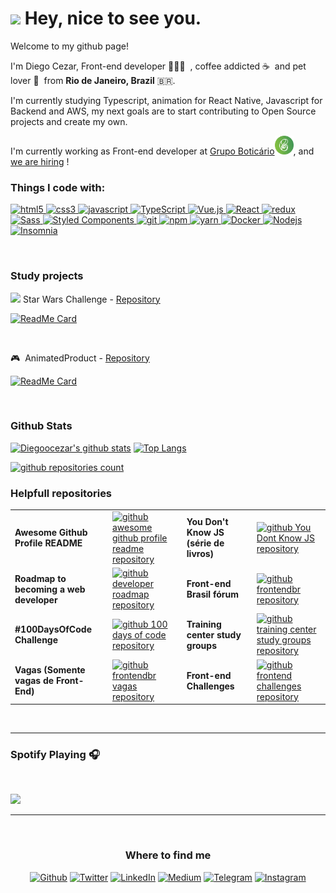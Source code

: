 <h1><img src="https://emojis.slackmojis.com/emojis/images/1531849430/4246/blob-sunglasses.gif?1531849430" width=""/> Hey, nice to see you.</h1>

<p>Welcome to my github page!</p>
<p>I'm Diego Cezar, Front-end developer 👨🏾‍💻&nbsp; , coffee addicted ☕️&nbsp; and pet lover 🐶&nbsp; from <b>Rio de Janeiro, Brazil</b> 🇧🇷.</p>
<p>I'm currently studying Typescript, animation for React Native, Javascript for Backend and AWS, my next goals are to start contributing to Open Source projects and create my own. </p>
<p>I'm currently working as Front-end developer at <a href="https://www.grupoboticario.com.br/">Grupo Boticário<img src="https://raw.githubusercontent.com/diegoocezar/diegoocezar/master/assets/logo.png" width="30" /></a>, and <a href="https://grupoboticario.gupy.io/"> we are hiring</a> !</p>


<h3><b>Things I code with</b>:</h3>
<p>
  <a target="_blank" href="https://developer.mozilla.org/pt-BR/docs/Web/HTML/HTML5">
    <img alt="html5" src="https://img.shields.io/badge/-HTML5-E34F26?style=flat-square&logo=html5&logoColor=white" />
  </a>
   <a href="https://developer.mozilla.org/pt-BR/docs/Archive/CSS3">
    <img alt="css3" src="https://img.shields.io/badge/-CSS3-1572B6?style=flat-square&logo=css3&logoColor=white" />
  </a>
  <a target="_blank" href="https://developer.mozilla.org/pt-BR/docs/Aprender/JavaScript">
    <img alt="javascript" src="https://img.shields.io/badge/-Javascript-F7DF1E?style=flat-square&logo=javascript&logoColor=white" />
  </a>
  <a target="_blank" href="https://www.typescriptlang.org/">
    <img alt="TypeScript" src="https://img.shields.io/badge/-TypeScript-007ACC?style=flat-square&logo=typescript&logoColor=white" />
  </a>
  <a target="_blank" href="https://vuejs.org/">
    <img alt="Vue.js" src="https://img.shields.io/badge/-Vue.js-4FC08D?style=flat-square&logo=Vue.js&logoColor=white" />
  </a>
  <a target="_blank" href="https://pt-br.reactjs.org/">
    <img alt="React" src="https://img.shields.io/badge/-React-45b8d8?style=flat-square&logo=react&logoColor=white" />
  </a>
  <a target="_blank" href="https://redux.js.org/">
    <img alt="redux" src="https://img.shields.io/badge/-Redux-764ABC?style=flat-square&logo=redux&logoColor=white" />
  </a>
  <a target="_blank" href="https://sass-lang.com/">
    <img alt="Sass" src="https://img.shields.io/badge/-Sass-CC6699?style=flat-square&logo=sass&logoColor=white" />
  </a>
  <a target="_blank" href="https://styled-components.com/">
    <img alt="Styled Components" src="https://img.shields.io/badge/-Styled_Components-db7092?style=flat-square&logo=styled-components&logoColor=white" />
  </a>
  <a target="_blank" href="https://git-scm.com/">
    <img alt="git" src="https://img.shields.io/badge/-Git-F05032?style=flat-square&logo=git&logoColor=white" />
  </a>
  <a target="_blank" href="https://www.npmjs.com/">
    <img alt="npm" src="https://img.shields.io/badge/-NPM-CB3837?style=flat-square&logo=npm&logoColor=white" />
  </a>
  <a target="_blank" href="https://yarnpkg.com/">
    <img alt="yarn" src="https://img.shields.io/badge/-Yarn-2C8EBB?style=flat-square&logo=yarn&logoColor=white" />
  </a>
  <a target="_blank" href="https://www.docker.com/">
    <img alt="Docker" src="https://img.shields.io/badge/-Docker-46a2f1?style=flat-square&logo=docker&logoColor=white" />
  </a>
  <a target="_blank" href="https://nodejs.org/en/">
    <img alt="Nodejs" src="https://img.shields.io/badge/-Nodejs-43853d?style=flat-square&logo=Node.js&logoColor=white" />
  </a>
  <a target="_blank" href="https://support.insomnia.rest/article/11-getting-started">
    <img alt="Insomnia" src="https://img.shields.io/badge/-Insomnia-5849BE?style=flat-square&logo=insomnia&logoColor=white" />
  </a>
</p>

<br />

<h3><b>Study projects</b></h3>

<p><img src="https://emojis.slackmojis.com/emojis/images/1450319459/134/death_star.png?1450319459" width="30"/> Star Wars Challenge - <a href="https://github.com/diegoocezar/sw-challenge">Repository</a></p>

[![ReadMe Card](https://github-readme-stats.vercel.app/api/pin/?username=diegoocezar&repo=sw-challenge)](https://github.com/diegoocezar/sw-challenge)

<br />
<p>🎮&nbsp; AnimatedProduct - <a href="https://github.com/diegoocezar/AnimatedProduct">Repository</a></p>

[![ReadMe Card](https://github-readme-stats.vercel.app/api/pin/?username=diegoocezar&repo=AnimatedProduct)](https://github.com/diegoocezar/AnimatedProduct)


<br />
<h3><b>Github Stats</b></h3>
  
  [![Diegoocezar's github stats](https://github-readme-stats.vercel.app/api?username=diegoocezar&count_private=true&hide=contribs)](https://github.com/diegoocezar?tab=repositories)
  [![Top Langs](https://github-readme-stats.vercel.app/api/top-langs/?username=diegoocezar&layout=compact)](https://github.com/diegoocezar?tab=repositories)
  
<a href="https://github.com/diegoocezar?tab=repositories">
  <img src="https://badges.pufler.dev/repos/diegoocezar?logo=GitHub&label=Github%20repositories&color=blue&logoColor=white&style=flat-square" alt="github repositories count" />
</a>
<br />

<h3><b>Helpfull repositories</b></h3>

<table>
  <tbody>
    <tr>
	    <td><b>Awesome Github Profile README</b></td>
      <td><a target="_blank" href="https://github.com/abhisheknaiidu/awesome-github-profile-readme"><img alt="github awesome github profile readme repository" src="https://github-readme-stats.vercel.app/api/pin/?username=abhisheknaiidu&repo=awesome-github-profile-readme#retro"/></a></td>
		  <td><b>You Don't Know JS (série de livros)</b></td>
      <td><a target="_blank" href="https://github.com/cezaraugusto/You-Dont-Know-JS"><img alt="github You Dont Know JS repository" src="https://github-readme-stats.vercel.app/api/pin/?username=cezaraugusto&repo=You-Dont-Know-JS"/></a></td>
    </tr>
		<tr>
			<td><b>Roadmap to becoming a web developer</b></td>
      <td><a target="_blank" href="https://github.com/kamranahmedse/developer-roadmap"><img alt="github developer roadmap repository" src="https://github-readme-stats.vercel.app/api/pin/?username=kamranahmedse&repo=developer-roadmap"/></a></td>
      <td><b>Front-end Brasil fórum</b></td>
      <td><a target="_blank" href="https://github.com/frontendbr/forum"><img alt="github frontendbr repository" src="https://github-readme-stats.vercel.app/api/pin/?username=frontendbr&repo=forum"/></a></td>
    </tr>
	  <tr>
		  <td><b>#100DaysOfCode Challenge</b></td>
      <td><a target="_blank" href="https://github.com/kallaway/100-days-of-code"><img alt="github 100 days of code repository" src="https://github-readme-stats.vercel.app/api/pin/?username=kallaway&repo=100-days-of-code"/></a></td>
			<td><b>Training center study groups</b></td>
      <td><a target="_blank" href="https://github.com/training-center/study-groups"><img alt="github training center study groups repository" src="https://github-readme-stats.vercel.app/api/pin/?username=training-center&repo=study-groups"/></a></td>
    </tr>
    <tr>
			<td><b>Vagas (Somente vagas de Front-End)</b></td>
      <td><a target="_blank" href="https://github.com/frontendbr/vagas"><img alt="github frontendbr vagas repository" src="https://github-readme-stats.vercel.app/api/pin/?username=frontendbr&repo=vagas"/></a></td>
      <td><b>Front-end Challenges</b></td>
      <td><a target="_blank" href="https://github.com/felipefialho/frontend-challenges"><img alt="github frontend challenges repository" src="https://github-readme-stats.vercel.app/api/pin/?username=felipefialho&repo=frontend-challenges"/></a></td>
    </tr>
  </tbody>
</table>

<br />

---

<h3><b>Spotify Playing </b>🎧</h3>

 &nbsp; &nbsp; &nbsp; &nbsp; &nbsp;       
<a target="_blank" href="https://open.spotify.com/user/diegoocezar">

<img src="https://novatorem.diegoocezar.vercel.app/api/spotify-playing" width="450"> 
</a>

<br />

---
<br />
<h3 align="center"><b>Where to find me</b></h3>

<p align="center">
<a href="https://github.com/diegoocezar" target="_blank"><img alt="Github" src="https://img.shields.io/badge/GitHub-%2312100E.svg?&style=for-the-badge&logo=Github&logoColor=white" /></a> 
<a target="_blank" href="https://twitter.com/diegoo_cezar" target="_blank"><img alt="Twitter" src="https://img.shields.io/badge/twitter-%231DA1F2.svg?&style=for-the-badge&logo=twitter&logoColor=white" /></a> 
<a target="_blank" href="https://www.linkedin.com/in/diegoocezar" target="_blank"><img alt="LinkedIn" src="https://img.shields.io/badge/linkedin-%230077B5.svg?&style=for-the-badge&logo=linkedin&logoColor=white" /></a> 
<a target="_blank" href="https://medium.com/@diegoocezar" target="_blank"><img alt="Medium" src="https://img.shields.io/badge/medium-%2312100E.svg?&style=for-the-badge&logo=medium&logoColor=white" /></a>
<a target="_blank" href="https://t.me/diegoocezar" target="_blank"><img alt="Telegram" src="https://img.shields.io/badge/telegram-%231DA1F2.svg?&style=for-the-badge&logo=telegram&logoColor=white" /></a>
<a target="_blank" href="https://instagram.com/diegoocezar" target="_blank"><img alt="Instagram"  src="https://img.shields.io/badge/instagram-%23E4405F.svg?&style=for-the-badge&logo=instagram&logoColor=white" /></a>

</p>

